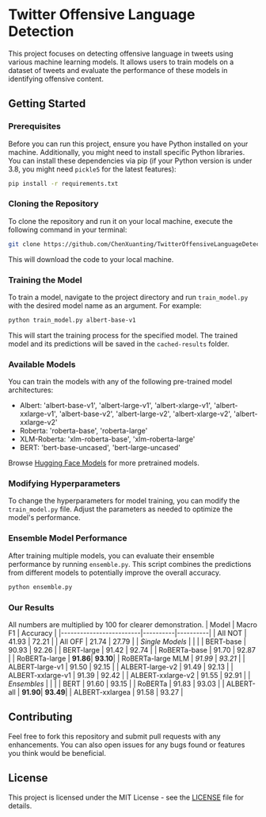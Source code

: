 <!--
Copyright (c) Xuanting Chen.
Licensed under the MIT License.
-->

# Twitter Offensive Language Detection

This project focuses on detecting offensive language in tweets using various machine learning models. It allows users to train models on a dataset of tweets and evaluate the performance of these models in identifying offensive content.

## Getting Started

### Prerequisites

Before you can run this project, ensure you have Python installed on your machine. Additionally, you might need to install specific Python libraries. You can install these dependencies via pip (if your Python version is under 3.8, you might need `pickle5` for the latest features):

```bash
pip install -r requirements.txt
```


### Cloning the Repository

To clone the repository and run it on your local machine, execute the following command in your terminal:

```bash
git clone https://github.com/ChenXuanting/TwitterOffensiveLanguageDetection.git
```

This will download the code to your local machine.

### Training the Model

To train a model, navigate to the project directory and run `train_model.py` with the desired model name as an argument. For example:
```bash
python train_model.py albert-base-v1
```

This will start the training process for the specified model. The trained model and its predictions will be saved in the `cached-results` folder.

### Available Models

You can train the models with any of the following pre-trained model architectures:

- Albert: 'albert-base-v1', 'albert-large-v1', 'albert-xlarge-v1', 'albert-xxlarge-v1', 'albert-base-v2', 'albert-large-v2', 'albert-xlarge-v2', 'albert-xxlarge-v2'
- Roberta: 'roberta-base', 'roberta-large'
- XLM-Roberta: 'xlm-roberta-base', 'xlm-roberta-large'
- BERT: 'bert-base-uncased', 'bert-large-uncased'

Browse [Hugging Face Models](https://huggingface.co/models) for more pretrained models.

### Modifying Hyperparameters

To change the hyperparameters for model training, you can modify the `train_model.py` file. Adjust the parameters as needed to optimize the model's performance.

### Ensemble Model Performance

After training multiple models, you can evaluate their ensemble performance by running `ensemble.py`. This script combines the predictions from different models to potentially improve the overall accuracy.
```bash
python ensemble.py
```
### Our Results
All numbers are multiplied by 100 for clearer demonstration.
| Model                   | Macro F1 | Accuracy |
|-------------------------|----------|----------|
| All NOT                 | 41.93    | 72.21    |
| All OFF                 | 21.74    | 27.79    |
| *Single Models*         |          |          |
| BERT-base               | 90.93    | 92.26    |
| BERT-large              | 91.42    | 92.74    |
| RoBERTa-base            | 91.70    | 92.87    |
| RoBERTa-large           | **91.86**| **93.10**|
| RoBERTa-large MLM       | *91.99*  | *93.21*  |
| ALBERT-large-v1         | 91.50    | 92.15    |
| ALBERT-large-v2         | 91.49    | 92.13    |
| ALBERT-xxlarge-v1       | 91.39    | 92.42    |
| ALBERT-xxlarge-v2       | 91.55    | 92.91    |
| *Ensembles*             |          |          |
| BERT                    | 91.60    | 93.15    |
| RoBERTa                 | 91.83    | 93.03    |
| ALBERT-all              | **91.90**| **93.49**|
| ALBERT-xxlargea         | 91.58    | 93.27    |

## Contributing

Feel free to fork this repository and submit pull requests with any enhancements. You can also open issues for any bugs found or features you think would be beneficial.

## License

This project is licensed under the MIT License - see the [LICENSE](LICENSE) file for details.

